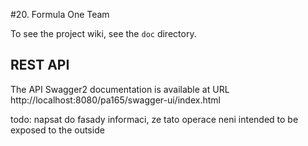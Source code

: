 #20. Formula One Team

To see the project wiki, see the `doc` directory.

## REST API
The API Swagger2 documentation is available at URL http://localhost:8080/pa165/swagger-ui/index.html

todo: napsat do fasady informaci, ze tato operace neni intended to be exposed to the outside
